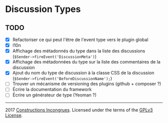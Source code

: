 # Discussion Types

## TODO

- [x] Refactoriser ce qui peut l'être de l'event type vers le plugin global
- [x] l10n
- [x] Affichage des métadonnés du type dans la liste des discussions (`$Sender->fireEvent('DiscussionMeta')`)
- [x] Affichage des métadonnées du type sur la liste des commentaires de la discussion
- [x] Ajout du nom du type de discussion à la classe CSS de la discussion (`$Sender->fireEvent('BeforeDiscussionName');`)
- [ ] Trouver un mécanisme de versioning des plugins (github + composer ?)
- [ ] Écrire la documentation du framework
- [ ] Écrire un générateur de type (Yeoman ?)

---
2017 [Constructions Incongrues](http://www.constructions-incongrues.net). Licensed under the terms of the [GPLv3 License](LICENSE.md).
